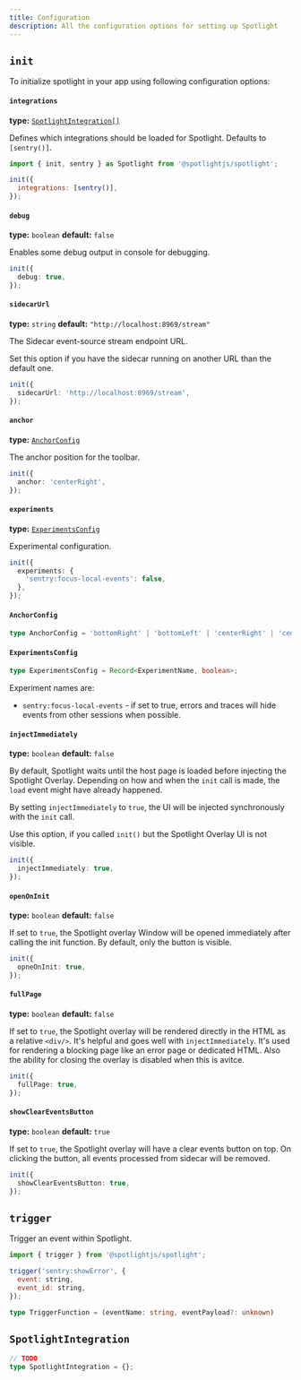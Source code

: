 ```yaml
---
title: Configuration
description: All the configuration options for setting up Spotlight
---
```


## `init`

To initialize spotlight in your app using following configuration options:

#### `integrations`

**type:** [`SpotlightIntegration[]`](#spotlightintegration)

Defines which integrations should be loaded for Spotlight. Defaults to `[sentry()]`.

```js
import { init, sentry } as Spotlight from '@spotlightjs/spotlight';

init({
  integrations: [sentry()],
});
```

#### `debug`

**type:** `boolean` **default:** `false`

Enables some debug output in console for debugging.

```ts
init({
  debug: true,
});
```

#### `sidecarUrl`

**type:** `string` **default:** `"http://localhost:8969/stream"`

The Sidecar event-source stream endpoint URL.

Set this option if you have the sidecar running on another URL than the default one.

```ts
init({
  sidecarUrl: 'http://localhost:8969/stream',
});
```

#### `anchor`

**type:** [`AnchorConfig`](#anchorconfig)

The anchor position for the toolbar.

```ts
init({
  anchor: 'centerRight',
});
```

#### `experiments`

**type:** [`ExperimentsConfig`](#experimentsconfig)

Experimental configuration.

```ts
init({
  experiments: {
    'sentry:focus-local-events': false,
  },
});
```

#### `AnchorConfig`

```ts
type AnchorConfig = 'bottomRight' | 'bottomLeft' | 'centerRight' | 'centerLeft' | 'topLeft' | 'topRight';
```

#### `ExperimentsConfig`

```ts
type ExperimentsConfig = Record<ExperimentName, boolean>;
```

Experiment names are:

- `sentry:focus-local-events` - if set to true, errors and traces will hide events from other sessions when possible.

#### `injectImmediately`

**type:** `boolean` **default:** `false`

By default, Spotlight waits until the host page is loaded before injecting the Spotlight Overlay. Depending on how and
when the `init` call is made, the `load` event might have already happened.

By setting `injectImmediately` to `true`, the UI will be injected synchronously with the `init` call.

Use this option, if you called `init()` but the Spotlight Overlay UI is not visible.

```ts
init({
  injectImmediately: true,
});
```

#### `openOnInit`

**type:** `boolean` **default:** `false`

If set to `true`, the Spotlight overlay Window will be opened immediately after calling the init function. By default,
only the button is visible.

```ts
init({
  opneOnInit: true,
});
```

#### `fullPage`

**type:** `boolean` **default:** `false`

If set to `true`, the Spotlight overlay will be rendered directly in the HTML as a relative `<div/>`. It's helpful and
goes well with `injectImmediately`. It's used for rendering a blocking page like an error page or dedicated HTML. Also
the ability for closing the overlay is disabled when this is avitce.

```ts
init({
  fullPage: true,
});
```

#### `showClearEventsButton`

**type:** `boolean` **default:** `true`

If set to `true`, the Spotlight overlay will have a clear events button on top. On clicking the button, all events
processed from sidecar will be removed.

```ts
init({
  showClearEventsButton: true,
});
```

## `trigger`

Trigger an event within Spotlight.

```js
import { trigger } from '@spotlightjs/spotlight';

trigger('sentry:showError', {
  event: string,
  event_id: string,
});
```

```ts
type TriggerFunction = (eventName: string, eventPayload?: unknown)
```

## `SpotlightIntegration`

```ts
// TODO
type SpotlightIntegration = {};
```
